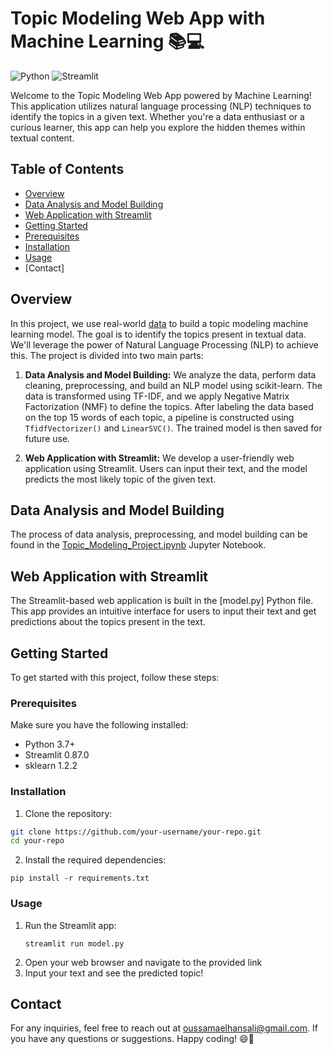 # Topic Modeling Web App with Machine Learning 📚💻

![Python](https://img.shields.io/badge/Python-3.7%2B-blue)
![Streamlit](https://img.shields.io/badge/Streamlit-0.87.0-brightgreen)

Welcome to the Topic Modeling Web App powered by Machine Learning! This application utilizes natural language processing (NLP) techniques to identify the topics in a given text. Whether you're a data enthusiast or a curious learner, this app can help you explore the hidden themes within textual content.

## Table of Contents

- [Overview](#overview)
- [Data Analysis and Model Building](#data-analysis-and-model-building)
- [Web Application with Streamlit](#web-application-with-streamlit)
- [Getting Started](#getting-started)
- [Prerequisites](#prerequisites)
- [Installation](#installation)
- [Usage](#usage)
- [Contact]

## Overview

In this project, we use real-world [data](https://drive.google.com/file/d/1u_WTgFmcZTCAfNo3tXvGwBXt19btch9Y/view?usp=sharing)  to build a topic modeling machine learning model. The goal is to identify the topics present in textual data. We'll leverage the power of Natural Language Processing (NLP) to achieve this. The project is divided into two main parts:

1. **Data Analysis and Model Building:** We analyze the data, perform data cleaning, preprocessing, and build an NLP model using scikit-learn. The data is transformed using TF-IDF, and we apply Negative Matrix Factorization (NMF) to define the topics. After labeling the data based on the top 15 words of each topic, a pipeline is constructed using `TfidfVectorizer()` and `LinearSVC()`. The trained model is then saved for future use.

2. **Web Application with Streamlit:** We develop a user-friendly web application using Streamlit. Users can input their text, and the model predicts the most likely topic of the given text.

## Data Analysis and Model Building

The process of data analysis, preprocessing, and model building can be found in the [Topic_Modeling_Project.ipynb](https://colab.research.google.com/drive/1B-QvuNhchbBC03XKh5MMmh78ffpQ61T0?usp=sharing) Jupyter Notebook.

## Web Application with Streamlit

The Streamlit-based web application is built in the [model.py] Python file. This app provides an intuitive interface for users to input their text and get predictions about the topics present in the text.

## Getting Started

To get started with this project, follow these steps:

### Prerequisites

Make sure you have the following installed:

- Python 3.7+
- Streamlit 0.87.0
- sklearn 1.2.2

### Installation

1. Clone the repository:

```bash
git clone https://github.com/your-username/your-repo.git
cd your-repo
```
2. Install the required dependencies:
```
pip install -r requirements.txt
```

### Usage

1. Run the Streamlit app:
   ```
   streamlit run model.py
   ```
2. Open your web browser and navigate to the provided link
3. Input your text and see the predicted topic!


## Contact

For any inquiries, feel free to reach out at [oussamaelhansali@gmail.com](mailto:oussamaelhansali@gmail.com).
If you have any questions or suggestions. Happy coding! 😄🚀
